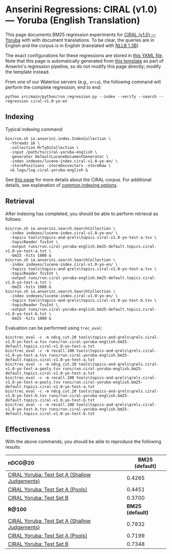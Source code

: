 # Anserini Regressions: CIRAL (v1.0) &mdash; Yoruba (English Translation)

This page documents BM25 regression experiments for [CIRAL (v1.0) &mdash; Yoruba](https://github.com/ciralproject/ciral) with with document translations. To be clear, the queries are in English and the corpus is in English (translated with [NLLB 1.3B](https://huggingface.co/facebook/nllb-200-1.3B)).

The exact configurations for these regressions are stored in [this YAML file](../../src/main/resources/regression/ciral-v1.0-yo-en.yaml).
Note that this page is automatically generated from [this template](../../src/main/resources/docgen/templates/ciral-v1.0-yo-en.template) as part of Anserini's regression pipeline, so do not modify this page directly; modify the template instead.

From one of our Waterloo servers (e.g., `orca`), the following command will perform the complete regression, end to end:

```
python src/main/python/run_regression.py --index --verify --search --regression ciral-v1.0-yo-en
```

## Indexing

Typical indexing command:

```
bin/run.sh io.anserini.index.IndexCollection \
  -threads 16 \
  -collection MrTyDiCollection \
  -input /path/to/ciral-yoruba-english \
  -generator DefaultLuceneDocumentGenerator \
  -index indexes/lucene-index.ciral-v1.0-yo-en/ \
  -storePositions -storeDocvectors -storeRaw \
  >& logs/log.ciral-yoruba-english &
```

See [this page](https://github.com/ciralproject/ciral) for more details about the CIRAL corpus.
For additional details, see explanation of [common indexing options](../../docs/common-indexing-options.md).

## Retrieval

After indexing has completed, you should be able to perform retrieval as follows:

```
bin/run.sh io.anserini.search.SearchCollection \
  -index indexes/lucene-index.ciral-v1.0-yo-en/ \
  -topics tools\topics-and-qrels\topics.ciral-v1.0-yo-test-a.tsv \
  -topicReader TsvInt \
  -output runs/run.ciral-yoruba-english.bm25-default.topics.ciral-v1.0-yo-test-a.txt \
  -bm25 -hits 1000 &
bin/run.sh io.anserini.search.SearchCollection \
  -index indexes/lucene-index.ciral-v1.0-yo-en/ \
  -topics tools\topics-and-qrels\topics.ciral-v1.0-yo-test-a.tsv \
  -topicReader TsvInt \
  -output runs/run.ciral-yoruba-english.bm25-default.topics.ciral-v1.0-yo-test-a.txt \
  -bm25 -hits 1000 &
bin/run.sh io.anserini.search.SearchCollection \
  -index indexes/lucene-index.ciral-v1.0-yo-en/ \
  -topics tools\topics-and-qrels\topics.ciral-v1.0-yo-test-b.tsv \
  -topicReader TsvInt \
  -output runs/run.ciral-yoruba-english.bm25-default.topics.ciral-v1.0-yo-test-b.txt \
  -bm25 -hits 1000 &
```

Evaluation can be performed using `trec_eval`:

```
bin/trec_eval -c -m ndcg_cut.20 tools\topics-and-qrels\qrels.ciral-v1.0-yo-test-a.tsv runs/run.ciral-yoruba-english.bm25-default.topics.ciral-v1.0-yo-test-a.txt
bin/trec_eval -c -m recall.100 tools\topics-and-qrels\qrels.ciral-v1.0-yo-test-a.tsv runs/run.ciral-yoruba-english.bm25-default.topics.ciral-v1.0-yo-test-a.txt
bin/trec_eval -c -m ndcg_cut.20 tools\topics-and-qrels\qrels.ciral-v1.0-yo-test-a-pools.tsv runs/run.ciral-yoruba-english.bm25-default.topics.ciral-v1.0-yo-test-a.txt
bin/trec_eval -c -m recall.100 tools\topics-and-qrels\qrels.ciral-v1.0-yo-test-a-pools.tsv runs/run.ciral-yoruba-english.bm25-default.topics.ciral-v1.0-yo-test-a.txt
bin/trec_eval -c -m ndcg_cut.20 tools\topics-and-qrels\qrels.ciral-v1.0-yo-test-b.tsv runs/run.ciral-yoruba-english.bm25-default.topics.ciral-v1.0-yo-test-b.txt
bin/trec_eval -c -m recall.100 tools\topics-and-qrels\qrels.ciral-v1.0-yo-test-b.tsv runs/run.ciral-yoruba-english.bm25-default.topics.ciral-v1.0-yo-test-b.txt
```

## Effectiveness

With the above commands, you should be able to reproduce the following results:

| **nDCG@20**                                                                                                  | **BM25 (default)**|
|:-------------------------------------------------------------------------------------------------------------|-----------|
| [CIRAL Yoruba: Test Set A (Shallow Judgements)](https://huggingface.co/datasets/CIRAL/ciral)                 | 0.4265    |
| [CIRAL Yoruba: Test Set A (Pools)](https://huggingface.co/datasets/CIRAL/ciral)                              | 0.4451    |
| [CIRAL Yoruba: Test Set B](https://huggingface.co/datasets/CIRAL/ciral)                                      | 0.3700    |
| **R@100**                                                                                                    | **BM25 (default)**|
| [CIRAL Yoruba: Test Set A (Shallow Judgements)](https://huggingface.co/datasets/CIRAL/ciral)                 | 0.7832    |
| [CIRAL Yoruba: Test Set A (Pools)](https://huggingface.co/datasets/CIRAL/ciral)                              | 0.7199    |
| [CIRAL Yoruba: Test Set B](https://huggingface.co/datasets/CIRAL/ciral)                                      | 0.7348    |
